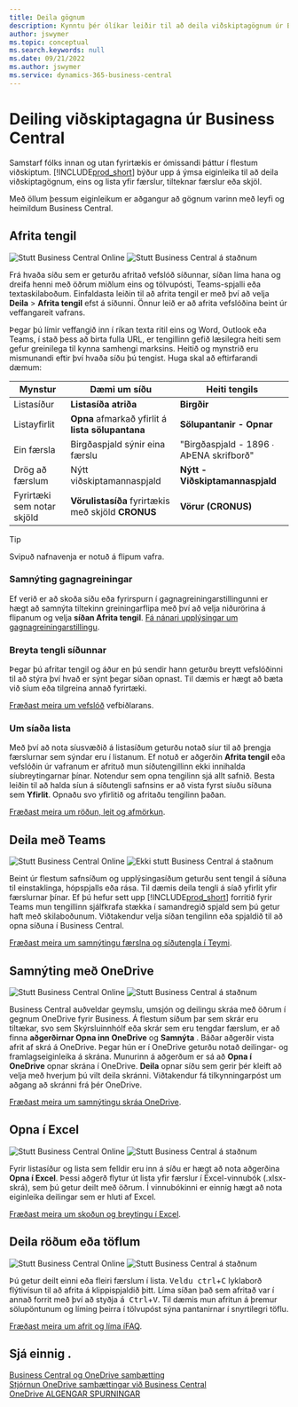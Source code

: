 ```yaml
---
title: Deila gögnum
description: Kynntu þér ólíkar leiðir til að deila viðskiptagögnum úr Business Central.
author: jswymer
ms.topic: conceptual
ms.search.keywords: null
ms.date: 09/21/2022
ms.author: jswymer
ms.service: dynamics-365-business-central
---
```

# Deiling viðskiptagagna úr Business Central

Samstarf fólks innan og utan fyrirtækis er ómissandi þáttur í flestum viðskiptum. [!INCLUDE[prod_short](includes/prod_short.md)] býður upp á ýmsa eiginleika til að deila viðskiptagögnum, eins og lista yfir færslur, tilteknar færslur eða skjöl. <!--, with others&mdash;even those people who don't have a Business Central license in some cases.-->

Með öllum þessum eiginleikum er aðgangur að gögnum varinn með leyfi og heimildum Business Central.

## Afrita tengil

![Stutt](media/check.png) Business Central Online ![Stutt](media/check.png) Business Central á staðnum

Frá hvaða síðu sem er geturðu afritað vefslóð síðunnar, síðan líma hana og dreifa henni með öðrum miðlum eins og tölvupósti, Teams-spjalli eða textaskilaboðum. Einfaldasta leiðin til að afrita tengil er með því að velja **Deila** > **Afrita tengil** efst á síðunni. Önnur leið er að afrita vefslóðina beint úr veffangareit vafrans.

Þegar þú límir veffangið inn í ríkan texta ritil eins og Word, Outlook eða Teams, í stað þess að birta fulla URL, er tengillinn gefið læsilegra heiti sem gefur greinilega til kynna samhengi marksins. Heitið og mynstrið eru mismunandi eftir því hvaða síðu þú tengist. Huga skal að eftirfarandi dæmum:

|Mynstur|Dæmi um síðu|Heiti tengils|
|-|-|-|
|Listasíður|**Listasíða atriða**  | **Birgðir**|
|Listayfirlit| **Opna** afmarkað yfirlit á **lista sölupantana** |**Sölupantanir - Opnar**|
| Ein færsla|Birgðaspjald sýnir eina færslu|"Birgðaspjald - 1896 ∙ AÞENA skrifborð"|
|Drög að færslum| Nýtt viðskiptamannaspjald|**Nýtt - Viðskiptamannaspjald**|
|Fyrirtæki sem notar skjöld|**Vörulistasíða** fyrirtækis með skjöld **CRONUS**| **Vörur (CRONUS)**|

> [!TIP]
> Svipuð nafnavenja er notuð á flipum vafra.

### Samnýting gagnagreiningar
Ef verið er að skoða síðu eða fyrirspurn í gagnagreiningarstillingunni er hægt að samnýta tiltekinn greiningarflipa með því að velja niðurörina á flipanum og velja **síðan Afrita tengil**. [Fá nánari upplýsingar um gagnagreiningarstillingu](analysis-mode.md). 

### Breyta tengli síðunnar

Þegar þú afritar tengil og áður en þú sendir hann geturðu breytt vefslóðinni til að stýra því hvað er sýnt þegar síðan opnast. Til dæmis er hægt að bæta við síum eða tilgreina annað fyrirtæki.

[Fræðast meira um vefslóð](/dynamics365/business-central/dev-itpro/developer/devenv-web-client-urls) vefbiðlarans.

### Um síaða lista

Með því að nota síusvæðið á listasíðum geturðu notað síur til að þrengja færslurnar sem sýndar eru í listanum. Ef notuð er aðgerðin **Afrita tengil** eða vefslóðin úr vafranum er afrituð mun síðutengillinn ekki innihalda síubreytingarnar þínar. Notendur sem opna tengilinn sjá allt safnið. Besta leiðin til að halda síun á síðutengli safnsins er að vista fyrst síuðu síðuna sem **Yfirlit**. Opnaðu svo yfirlitið og afritaðu tengilinn þaðan.

[Fræðast meira um röðun, leit og afmörkun](ui-enter-criteria-filters.md).

## Deila með Teams

![Stutt](media/check.png) Business Central Online ![Ekki stutt](media/x-icon.png) Business Central á staðnum

Beint úr flestum safnsíðum og upplýsingasíðum geturðu sent tengil á síðuna til einstaklinga, hópspjalls eða rása. Til dæmis deila tengli á síað yfirlit yfir færslurnar þínar. Ef þú hefur sett upp [!INCLUDE[prod_short](includes/prod_short.md)] forritið fyrir Teams mun tengillinn sjálfkrafa stækka í samandregið spjald sem þú getur haft með skilaboðunum. Viðtakendur velja síðan tengilinn eða spjaldið til að opna síðuna í Business Central.

[Fræðast meira um samnýtingu færslna og síðutengla í Teymi](across-working-with-teams.md).

## Samnýting með OneDrive

![Stutt](media/check.png) Business Central Online ![Stutt](media/check.png) Business Central á staðnum

Business Central auðveldar geymslu, umsjón og deilingu skráa með öðrum í gegnum OneDrive fyrir Business. Á flestum síðum þar sem skrár eru tiltækar, svo sem Skýrsluinnhólf eða skrár sem eru tengdar færslum, er að finna **aðgerðirnar Opna inn OneDrive** og **Samnýta** . Báðar aðgerðir vista afrit af skrá á OneDrive. Þegar hún er í OneDrive geturðu notað deilingar- og framlagseiginleika á skrána. Munurinn á aðgerðum er sá að **Opna í OneDrive** opnar skrána í OneDrive. **Deila** opnar síðu sem gerir þér kleift að velja með hverjum þú vilt deila skránni. Viðtakendur fá tilkynningarpóst um aðgang að skránni frá þér OneDrive.

[Fræðast meira um samnýtingu skráa OneDrive](across-share-onedrive.md).

## Opna í Excel

![Stutt](media/check.png) Business Central Online ![Stutt](media/check.png) Business Central á staðnum

Fyrir listasíður og lista sem felldir eru inn á síðu er hægt að nota aðgerðina **Opna í Excel**. Þessi aðgerð flytur út lista yfir færslur í Excel-vinnubók (.xlsx-skrá), sem þú getur deilt með öðrum. Í vinnubókinni er einnig hægt að nota eiginleika deilingar sem er hluti af Excel.

[Fræðast meira um skoðun og breytingu í Excel](across-work-with-excel.md).

## Deila röðum eða töflum

![Stutt](media/check.png) Business Central Online ![Stutt](media/check.png) Business Central á staðnum

Þú getur deilt einni eða fleiri færslum í lista.  <kbd>Veldu ctrl</kbd>+<kbd>C</kbd> lyklaborð flýtivísun til að afrita á klippispjaldið þitt. Líma síðan það sem afritað var í annað forrit með því að styðja <kbd>á Ctrl</kbd>+<kbd>V</kbd>. Til dæmis mun afritun á þremur sölupöntunum og líming þeirra í tölvupóst sýna pantanirnar í snyrtilegri töflu.

[Fræðast meira um afrit og líma íFAQ](faq-copy-paste.yml).

## Sjá einnig .

[Business Central og OneDrive samþætting](across-onedrive-overview.md)  
[Stjórnun OneDrive samþættingar við Business Central](admin-onedrive-integration.md)  
[OneDrive ALGENGAR SPURNINGAR](admin-onedrive-faq.md)

